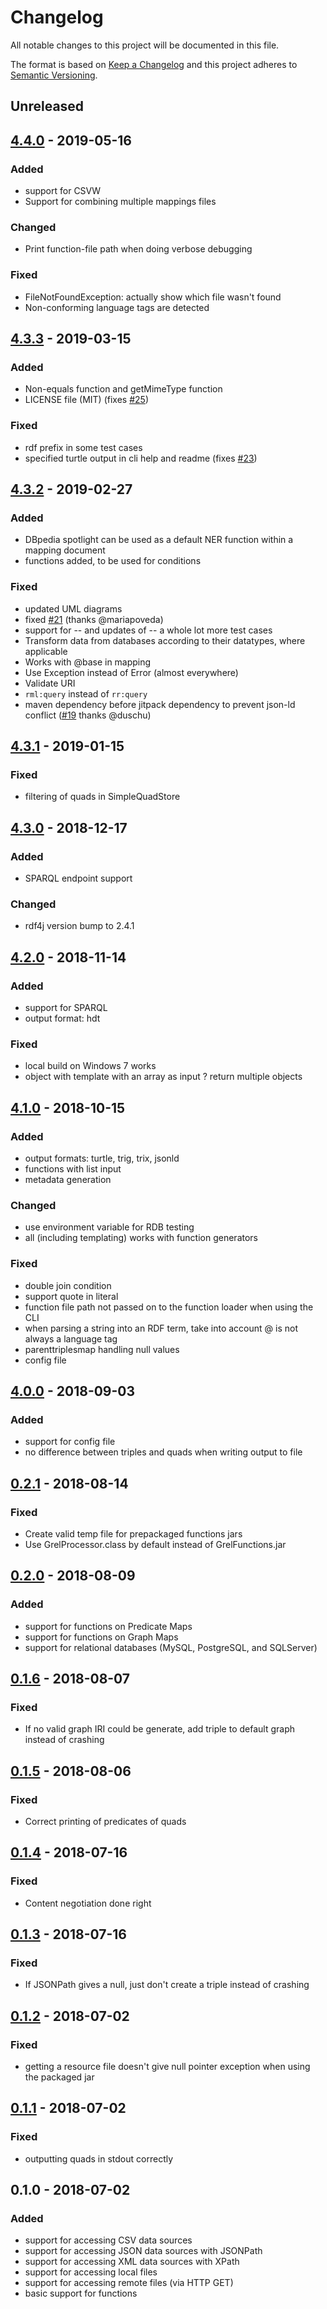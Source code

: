 # Changelog

All notable changes to this project will be documented in this file.

The format is based on [Keep a Changelog](http://keepachangelog.com/en/1.0.0/)
and this project adheres to [Semantic Versioning](http://semver.org/spec/v2.0.0.html).

## Unreleased

## [4.4.0] - 2019-05-16

### Added

- support for CSVW
- Support for combining multiple mappings files

### Changed

- Print function-file path when doing verbose debugging

### Fixed

- FileNotFoundException: actually show which file wasn't found
- Non-conforming language tags are detected

## [4.3.3] - 2019-03-15

### Added

- Non-equals function and getMimeType function
- LICENSE file (MIT) (fixes [#25](https://github.com/RMLio/rmlmapper-java/issues/25))

### Fixed

- rdf prefix in some test cases
- specified turtle output in cli help and readme (fixes [#23](https://github.com/RMLio/rmlmapper-java/issues/23))

## [4.3.2] - 2019-02-27

### Added

- DBpedia spotlight can be used as a default NER function within a mapping document
- functions added, to be used for conditions

### Fixed

- updated UML diagrams
- fixed [#21](https://github.com/RMLio/rmlmapper-java/issues/21) (thanks @mariapoveda)
- support for -- and updates of -- a whole lot more test cases
- Transform data from databases according to their datatypes, where applicable
- Works with @base in mapping
- Use Exception instead of Error (almost everywhere)
- Validate URI
- `rml:query` instead of `rr:query`
- maven dependency before jitpack dependency to prevent json-ld conflict ([#19](https://github.com/RMLio/rmlmapper-java/pull/19) thanks @duschu)

## [4.3.1] - 2019-01-15

### Fixed

- filtering of quads in SimpleQuadStore

## [4.3.0] - 2018-12-17

### Added

- SPARQL endpoint support

### Changed

- rdf4j version bump to 2.4.1

## [4.2.0] - 2018-11-14

### Added

- support for SPARQL
- output format: hdt

### Fixed

- local build on Windows 7 works
- object with template with an array as input ? return multiple objects

## [4.1.0] - 2018-10-15

### Added

- output formats: turtle, trig, trix, jsonld
- functions with list input
- metadata generation

### Changed

- use environment variable for RDB testing
- all (including templating) works with function generators

### Fixed

- double join condition
- support quote in literal
- function file path not passed on to the function loader when using the CLI
- when parsing a string into an RDF term, take into account @ is not always a language tag
- parenttriplesmap handling null values
- config file

## [4.0.0] - 2018-09-03

### Added
- support for config file
- no difference between triples and quads when writing output to file

## [0.2.1] - 2018-08-14

### Fixed

- Create valid temp file for prepackaged functions jars
- Use GrelProcessor.class by default instead of GrelFunctions.jar

## [0.2.0] - 2018-08-09

### Added

- support for functions on Predicate Maps
- support for functions on Graph Maps
- support for relational databases (MySQL, PostgreSQL, and SQLServer)

## [0.1.6] - 2018-08-07

### Fixed

- If no valid graph IRI could be generate, add triple to default graph instead of crashing

## [0.1.5] - 2018-08-06

### Fixed

- Correct printing of predicates of quads

## [0.1.4] - 2018-07-16

### Fixed

- Content negotiation done right

## [0.1.3] - 2018-07-16

### Fixed

- If JSONPath gives a null, just don't create a triple instead of crashing

## [0.1.2] - 2018-07-02

### Fixed

- getting a resource file doesn't give null pointer exception when using the packaged jar

## [0.1.1] - 2018-07-02

### Fixed

- outputting quads in stdout correctly

## 0.1.0 - 2018-07-02

### Added

- support for accessing CSV data sources
- support for accessing JSON data sources with JSONPath
- support for accessing XML data sources with XPath
- support for accessing local files
- support for accessing remote files (via HTTP GET)
- basic support for functions

[4.4.0]: https://github.com/RMLio/rmlmapper-java/compare/v4.3.3...v4.4.0
[4.3.3]: https://github.com/RMLio/rmlmapper-java/compare/v4.3.2...v4.3.3
[4.3.2]: https://github.com/RMLio/rmlmapper-java/compare/v4.3.1...v4.3.2
[4.3.1]: https://github.com/RMLio/rmlmapper-java/compare/v4.3.0...v4.3.1
[4.3.0]: https://github.com/RMLio/rmlmapper-java/compare/v4.2.0...v4.3.0
[4.2.0]: https://github.com/RMLio/rmlmapper-java/compare/v4.1.0...v4.2.0
[4.1.0]: https://github.com/RMLio/rmlmapper-java/compare/v4.0.0...v4.1.0
[4.0.0]: https://github.com/RMLio/rmlmapper-java/compare/v0.2.1...v4.0.0
[0.2.1]: https://github.com/RMLio/rmlmapper-java/compare/v0.2.0...v0.2.1
[0.2.0]: https://github.com/RMLio/rmlmapper-java/compare/v0.1.6...v0.2.0
[0.1.6]: https://github.com/RMLio/rmlmapper-java/compare/v0.1.5...v0.1.6
[0.1.5]: https://github.com/RMLio/rmlmapper-java/compare/v0.1.4...v0.1.5
[0.1.4]: https://github.com/RMLio/rmlmapper-java/compare/v0.1.3...v0.1.4
[0.1.3]: https://github.com/RMLio/rmlmapper-java/compare/v0.1.2...v0.1.3
[0.1.2]: https://github.com/RMLio/rmlmapper-java/compare/v0.1.1...v0.1.2
[0.1.1]: https://github.com/RMLio/rmlmapper-java/compare/v0.1.0...v0.1.1
